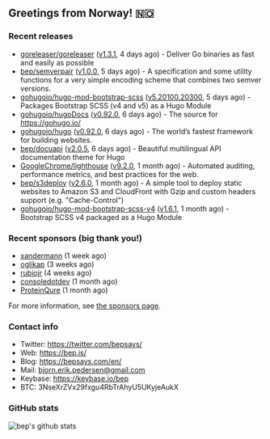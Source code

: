 ## Greetings from Norway! 🇳🇴

### Recent releases
- [goreleaser/goreleaser](https://github.com/goreleaser/goreleaser) ([v1.3.1](https://github.com/goreleaser/goreleaser/releases/tag/v1.3.1), 4 days ago) - Deliver Go binaries as fast and easily as possible
- [bep/semverpair](https://github.com/bep/semverpair) ([v1.0.0](https://github.com/bep/semverpair/releases/tag/v1.0.0), 5 days ago) - A specification and some utility functions for a very simple encoding scheme that combines two semver versions.
- [gohugoio/hugo-mod-bootstrap-scss](https://github.com/gohugoio/hugo-mod-bootstrap-scss) ([v5.20100.20300](https://github.com/gohugoio/hugo-mod-bootstrap-scss/releases/tag/v5.20100.20300), 5 days ago) - Packages Bootstrap SCSS (v4 and v5) as a Hugo Module
- [gohugoio/hugoDocs](https://github.com/gohugoio/hugoDocs) ([v0.92.0](https://github.com/gohugoio/hugoDocs/releases/tag/v0.92.0), 6 days ago) - The source for https://gohugo.io/
- [gohugoio/hugo](https://github.com/gohugoio/hugo) ([v0.92.0](https://github.com/gohugoio/hugo/releases/tag/v0.92.0), 6 days ago) - The world’s fastest framework for building websites.
- [bep/docuapi](https://github.com/bep/docuapi) ([v2.0.5](https://github.com/bep/docuapi/releases/tag/v2.0.5), 6 days ago) - Beautiful multilingual API documentation theme for Hugo
- [GoogleChrome/lighthouse](https://github.com/GoogleChrome/lighthouse) ([v9.2.0](https://github.com/GoogleChrome/lighthouse/releases/tag/v9.2.0), 1 month ago) - Automated auditing, performance metrics, and best practices for the web.
- [bep/s3deploy](https://github.com/bep/s3deploy) ([v2.6.0](https://github.com/bep/s3deploy/releases/tag/v2.6.0), 1 month ago) - A simple tool to deploy static websites to Amazon S3 and CloudFront with Gzip and custom headers support (e.g. &#34;Cache-Control&#34;)
- [gohugoio/hugo-mod-bootstrap-scss-v4](https://github.com/gohugoio/hugo-mod-bootstrap-scss-v4) ([v1.6.1](https://github.com/gohugoio/hugo-mod-bootstrap-scss-v4/releases/tag/v1.6.1), 1 month ago) - Bootstrap SCSS v4 packaged as a Hugo Module


### Recent sponsors (big thank you!)

- [xandermann](https://github.com/xandermann) (1 week ago)
- [oglikap](https://github.com/oglikap) (3 weeks ago)
- [rubiojr](https://github.com/rubiojr) (4 weeks ago)
- [consoledotdev](https://github.com/consoledotdev) (1 month ago)
- [ProteinQure](https://github.com/ProteinQure) (1 month ago)

For more information, see [the sponsors page](https://github.com/sponsors/bep/).

### Contact info
- Twitter: https://twitter.com/bepsays/
- Web: https://bep.is/
- Blog: https://bepsays.com/en/
- Mail: bjorn.erik.pedersen@gmail.com
- Keybase: https://keybase.io/bep
- BTC: 3NseXrZVx29fxgu4RbTrAhyU5UKyjeAukX


### GitHub stats
![bep's github stats](https://github-readme-stats.vercel.app/api?username=bep&count_private=true&hide_title=true)

